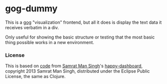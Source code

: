 # gog-dummy

This is a [gog](https://github.com/ajschumacher/gog) "visualization" frontend, but all it does is display the text data it receives verbatim in a div.

Only useful for showing the basic structure or testing that the most basic thing possible works in a new environment.


### License

This is based on [code](https://github.com/samrat/happy-dashboard) from [Samrat Man Singh](http://samrat.me/)'s [happy-dashboard](http://samrat.me/blog/2013/07/clojure-websockets-with-http-kit/), copyright 2013 Samrat Man Singh, distributed under the Eclipse Public License, the same as Clojure.
